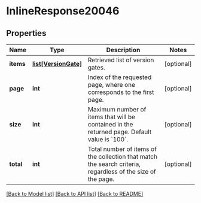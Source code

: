 # InlineResponse20046

## Properties
Name | Type | Description | Notes
------------ | ------------- | ------------- | -------------
**items** | [**list[VersionGate]**](VersionGate.md) | Retrieved list of version gates. | [optional] 
**page** | **int** | Index of the requested page, where one corresponds to the first page. | [optional] 
**size** | **int** | Maximum number of items that will be contained in the returned page.  Default value is &#x60;100&#x60;. | [optional] 
**total** | **int** | Total number of items of the collection that match the search criteria, regardless of the size of the page. | [optional] 

[[Back to Model list]](../README.md#documentation-for-models) [[Back to API list]](../README.md#documentation-for-api-endpoints) [[Back to README]](../README.md)


